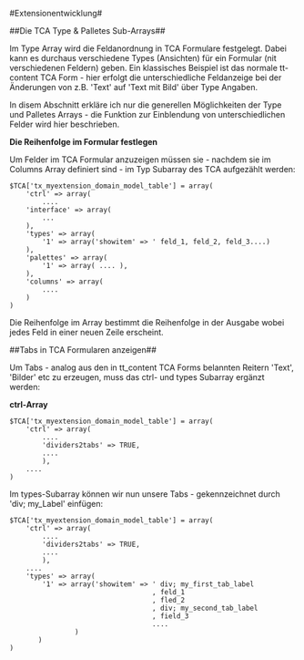 #Extensionentwicklung#

##Die TCA Type & Palletes Sub-Arrays##

Im Type Array wird die Feldanordnung in TCA Formulare festgelegt. Dabei kann es durchaus verschiedene Types (Ansichten) für ein Formular (nit verschiedenen Feldern) geben. Ein klassisches Beispiel ist das normale tt-content TCA Form - hier erfolgt die unterschiedliche Feldanzeige bei der Änderungen von z.B. 'Text' auf 'Text mit Bild' über Type Angaben.

In disem Abschnitt erkläre ich nur die generellen Möglichkeiten der Type und Palletes Arrays - die Funktion zur Einblendung von unterschiedlichen Felder wird hier beschrieben.

**Die Reihenfolge im Formular festlegen**

Um Felder im TCA Formular anzuzeigen müssen sie - nachdem sie im Columns Array definiert sind - im Typ Subarray des TCA aufgezählt werden:

````
$TCA['tx_myextension_domain_model_table'] = array(
    'ctrl' => array(
        ....
    'interface' => array(
        ...
    ),
    'types' => array(
        '1' => array('showitem' => ' feld_1, feld_2, feld_3....)
    ),
    'palettes' => array(
        '1' => array( .... ),
    ),
    'columns' => array(
        ....
    )
)
````

Die Reihenfolge im Array bestimmt die Reihenfolge in der Ausgabe wobei jedes Feld in einer neuen Zeile erscheint.

##Tabs in TCA Formularen anzeigen##

Um Tabs - analog aus den in tt_content TCA Forms belannten Reitern 'Text', 'Bilder' etc zu erzeugen, muss das ctrl- und types Subarray ergänzt werden:

**ctrl-Array**

````
$TCA['tx_myextension_domain_model_table'] = array(
    'ctrl' => array(
        ....
        'dividers2tabs' => TRUE,
        ....
        ),
    ....
)
````

Im types-Subarray können wir nun unsere Tabs - gekennzeichnet durch 'div; my_Label' einfügen:

````
$TCA['tx_myextension_domain_model_table'] = array(
    'ctrl' => array(
        ....
        'dividers2tabs' => TRUE,
        ....
        ),
    ....
    'types' => array(
        '1' => array('showitem' => ' div; my_first_tab_label
                                   , feld_1
                                   , fled_2
                                   , div; my_second_tab_label
                                   , field_3
                                   ....
                )
       )
)
````
